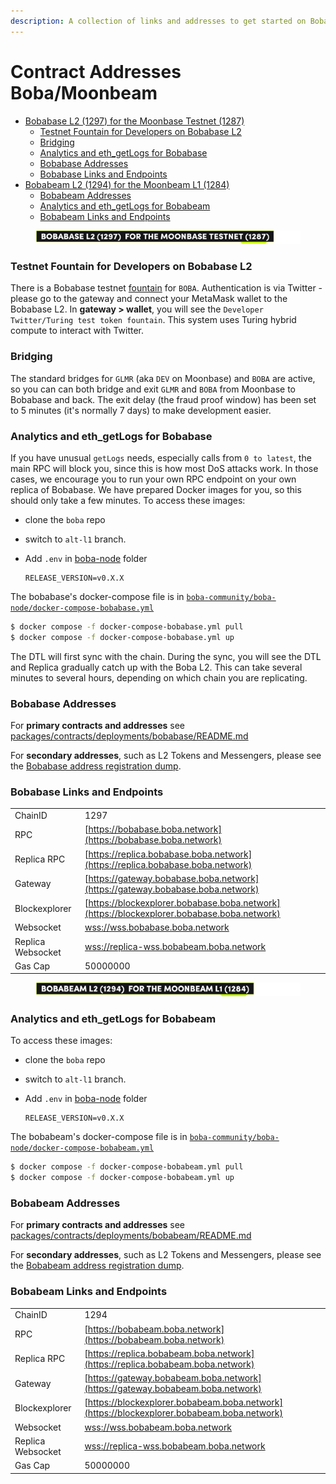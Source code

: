 ```yaml
---
description: A collection of links and addresses to get started on Boba-Moonbeam
---
```


# Contract Addresses Boba/Moonbeam

* [Bobabase L2 (1297) for the Moonbase Testnet (1287)](network-moonbeam.md#bobabase-l2--1297--for-the-moonbase-testnet--1287-)
  * [Testnet Fountain for Developers on Bobabase L2](network-moonbeam.md#testnet-fountain-for-developers-on-bobabase-l2)
  * [Bridging](network-moonbeam.md#bridging)
  * [Analytics and eth\_getLogs for Bobabase](network-moonbeam.md#analytics-and-eth-getlogs-for-bobabase)
  * [Bobabase Addresses](network-moonbeam.md#bobabase-addresses)
  * [Bobabase Links and Endpoints](network-moonbeam.md#bobabase-links-and-endpoints)
* [Bobabeam L2 (1294) for the Moonbeam L1 (1284)](network-moonbeam.md#bobabeam-l2--1294--for-the-moonbeam-l1--1284-)
  * [Bobabeam Addresses](network-moonbeam.md#bobabeam-addresses)
  * [Analytics and eth\_getLogs for Bobabeam](network-moonbeam.md#analytics-and-eth-getlogs-for-bobabeam)
  * [Bobabeam Links and Endpoints](network-moonbeam.md#bobabeam-links-and-endpoints)



<figure><img src="../../.gitbook/assets/Artboard 1 (13).png" alt=""><figcaption></figcaption></figure>

### Testnet Fountain for Developers on Bobabase L2

There is a Bobabase testnet [fountain](https://gateway.bobabase.boba.network) for `BOBA`. Authentication is via Twitter - please go to the gateway and connect your MetaMask wallet to the Bobabase L2. In **gateway > wallet**, you will see the `Developer Twitter/Turing test token fountain`. This system uses Turing hybrid compute to interact with Twitter.

### Bridging

The standard bridges for `GLMR` (aka `DEV` on Moonbase) and `BOBA` are active, so you can can both bridge and exit `GLMR` and `BOBA` from Moonbase to Bobabase and back. The exit delay (the fraud proof window) has been set to 5 minutes (it's normally 7 days) to make development easier.

### Analytics and eth\_getLogs for Bobabase

If you have unusual `getLogs` needs, especially calls from `0 to latest`, the main RPC will block you, since this is how most DoS attacks work. In those cases, we encourage you to run your own RPC endpoint on your own replica of Bobabase. We have prepared Docker images for you, so this should only take a few minutes. To access these images:

* clone the `boba` repo
* switch to `alt-l1` branch.
*   Add `.env` in [boba-node](https://github.com/bobanetwork/boba/tree/alt-l1/boba\_community/boba-node) folder

    ```
    RELEASE_VERSION=v0.X.X
    ```

The bobabase's docker-compose file is in [`boba-community/boba-node/docker-compose-bobabase.yml`](https://github.com/bobanetwork/boba/tree/alt-l1/boba\_community/boba-node)

```bash
$ docker compose -f docker-compose-bobabase.yml pull
$ docker compose -f docker-compose-bobabase.yml up
```

The DTL will first sync with the chain. During the sync, you will see the DTL and Replica gradually catch up with the Boba L2. This can take several minutes to several hours, depending on which chain you are replicating.

### Bobabase Addresses

For **primary contracts and addresses** see [packages/contracts/deployments/bobabase/README.md](../../packages/contracts/deployments/bobabase/)

For **secondary addresses**, such as L2 Tokens and Messengers, please see the [Bobabase address registration dump](../../packages/boba/register/addresses/addressesBobaBase\_0xF8d0bF3a1411AC973A606f90B2d1ee0840e5979B.json).

### Bobabase Links and Endpoints

|                   |                                                                                            |
| ----------------- | ------------------------------------------------------------------------------------------ |
| ChainID           | 1297                                                                                       |
| RPC               | [https://bobabase.boba.network](https://bobabase.boba.network)                             |
| Replica RPC       | [https://replica.bobabase.boba.network](https://replica.bobabase.boba.network)             |
| Gateway           | [https://gateway.bobabase.boba.network](https://gateway.bobabase.boba.network)             |
| Blockexplorer     | [https://blockexplorer.bobabase.boba.network](https://blockexplorer.bobabase.boba.network) |
| Websocket         | [wss://wss.bobabase.boba.network](wss://wss.bobabase.boba.network)                         |
| Replica Websocket | [wss://replica-wss.bobabeam.boba.network](wss://replica-wss.bobabeam.boba.network)         |
| Gas Cap           | 50000000                                                                                   |



<figure><img src="../../.gitbook/assets/Artboard 2.png" alt=""><figcaption></figcaption></figure>

### Analytics and eth\_getLogs for Bobabeam

To access these images:

* clone the `boba` repo
* switch to `alt-l1` branch.
*   Add `.env` in [boba-node](https://github.com/bobanetwork/boba/tree/alt-l1/boba\_community/boba-node) folder

    ```
    RELEASE_VERSION=v0.X.X
    ```

The bobabeam's docker-compose file is in [`boba-community/boba-node/docker-compose-bobabeam.yml`](https://github.com/bobanetwork/boba/tree/alt-l1/boba\_community/boba-node)

```bash
$ docker compose -f docker-compose-bobabeam.yml pull
$ docker compose -f docker-compose-bobabeam.yml up
```

### Bobabeam Addresses

For **primary contracts and addresses** see [packages/contracts/deployments/bobabeam/README.md](../../packages/contracts/deployments/bobabeam/)

For **secondary addresses**, such as L2 Tokens and Messengers, please see the [Bobabeam address registration dump](../../packages/boba/register/addresses/addressBobaBeam\_0x564c10A60af35a07f0EA8Be3106a4D81014b21a0.json).

### Bobabeam Links and Endpoints

|                   |                                                                                            |
| ----------------- | ------------------------------------------------------------------------------------------ |
| ChainID           | 1294                                                                                       |
| RPC               | [https://bobabeam.boba.network](https://bobabeam.boba.network)                             |
| Replica RPC       | [https://replica.bobabeam.boba.network](https://replica.bobabeam.boba.network)             |
| Gateway           | [https://gateway.bobabeam.boba.network](https://gateway.bobabeam.boba.network)             |
| Blockexplorer     | [https://blockexplorer.bobabeam.boba.network](https://blockexplorer.bobabeam.boba.network) |
| Websocket         | [wss://wss.bobabeam.boba.network](wss://wss.bobabeam.boba.network)                         |
| Replica Websocket | [wss://replica-wss.bobabeam.boba.network](wss://replica-wss.bobabeam.boba.network)         |
| Gas Cap           | 50000000                                                                                   |
